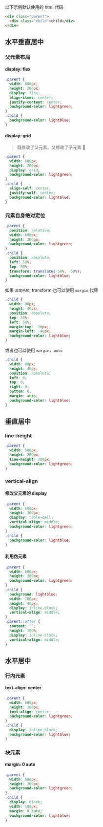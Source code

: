 以下示例默认使用的 html 代码

```html
<div class="parent">
  <div class="child">child</div>
</div>
```

## 水平垂直居中

### 父元素布局

#### display: flex

```css
.parent {
  width: 600px;
  height: 200px;
  display: flex;
  align-items: center;
  justify-content: center;
  background-color: lightgreen;
}
.child {
  background-color: lightblue;
}
```

#### display: grid

> 既修改了父元素，又修改了子元素 😤

```css
.parent {
  width: 600px;
  height: 200px;
  display: grid;
  background-color: lightgreen;
}
.child {
  align-self: center;
  justify-self: center;
  background-color: lightblue;
}
```

### 元素自身绝对定位

```css
.parent {
  position: relative;
  width: 600px;
  height: 200px;
  background-color: lightgreen;
}
.child {
  position: absolute;
  left: 50%;
  top: 50%;
  transform: translate(-50%, -50%);
  background-color: lightblue;
}
```

如果 `高度已知`, transform 也可以使用 `margin` 代替

```css {7-8}
.child {
  width: 80px;
  height: 40px;
  position: absolute;
  top: 50%;
  left: 50%;
  margin-top: -20px;
  margin-left: -40px;
  background-color: lightblue;
}
```

或者也可以使用 `margin: auto`

```css {5-9}
.child {
  width: 80px;
  height: 40px;
  position: absolute;
  left: 0;
  top: 0;
  right: 0;
  bottom: 0;
  margin: auto;
  background-color: lightblue;
}
```

## 垂直居中

### line-height

```css
.parent {
  width: 500px;
  height: 200px;
  line-height: 200px;
  background-color: lightgreen;
}
```

### vertical-align

#### 修改父元素的 display

```css
.parent {
  width: 600px;
  height: 300px;
  display: table-cell;
  vertical-align: middle;
  background-color: lightgreen;
}
.child {
  background-color: lightblue;
}
```

#### 利用伪元素

```css
.parent {
  width: 600px;
  height: 300px;
  background-color: lightgreen;
}
.child {
  background: lightblue;
  width: 100px;
  height: 40px;
  display: inline-block;
  vertical-align: middle;
}
.parent::after {
  content: '';
  height: 100%;
  display: inline-block;
  vertical-align: middle;
}
```

## 水平居中

### 行内元素

#### text-align: center

```css
.parent {
  width: 600px;
  height: 300px;
  text-align: center;
  background-color: lightgreen;
}
.child {
  display: inline-block;
  background-color: lightblue;
}
```

### 块元素

#### margin: 0 auto

```css
.parent {
  width: 600px;
  height: 300px;
  background-color: lightgreen;
}
.child {
  display: block;
  width: 100px;
  margin: 0 auto;
  background-color: lightblue;
}
```
